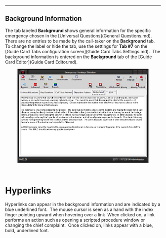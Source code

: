   ----------------------------
  **Background Information**
  ----------------------------

The tab labeled **Background** shows general information for the
specific emergency chosen in the [Universal
Questions](General Questions.md).  There are no entries to be made by
the call-taker on the **Background** tab.  To change the label or hide
the tab, use the settings for **Tab #7** on the [Guide Card Tabs
configuration screen](Guide Card Tabs Settings.md).  The
background information is entered on the **Background** tab of the
[Guide Card Editor](Guide Card Editor.md).

<figure><img src=".gitbook/assets/Background Information_files/image001.png" alt=""><figcaption></figcaption></figure> 

 

# Hyperlinks

Hyperlinks can appear in the background information and are indicated by
a blue underlined font.  The mouse cursor is seen as a hand with the
index finger pointing upward when hovering over a link  When clicked on,
a link performs an action such as opening a scripted procedure window or
changing the chief complaint.  Once clicked on, links appear with a
blue, bold, underlined font.
